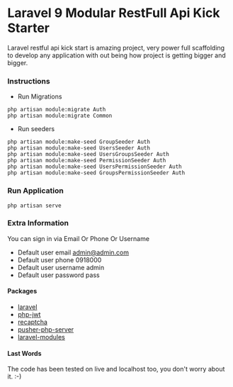 # Laravel 9 Modular RestFull Api Kick Starter

Laravel restful api kick start is amazing  project, very power full  scaffolding to develop any application with out being how project is getting bigger and bigger. 

### Instructions

- Run Migrations

```
php artisan module:migrate Auth
php artisan module:migrate Common
```

- Run seeders

```
php artisan module:make-seed GroupSeeder Auth
php artisan module:make-seed UsersSeeder Auth
php artisan module:make-seed UsersGroupsSeeder Auth
php artisan module:make-seed PermissionSeeder Auth
php artisan module:make-seed UsersPermissionSeeder Auth
php artisan module:make-seed GroupsPermissionSeeder Auth
```



### Run Application

```
php artisan serve

```

### Extra Information

You can sign in via Email Or Phone Or Username </br>

- Default user email admin@admin.com
- Default user phone 0918000
- Default user username admin
- Default user password pass


#### Packages

- [laravel](https://laravel.com/)
- [php-jwt](https://github.com/firebase/php-jwt)
- [recaptcha](https://github.com/google/recaptcha)
- [pusher-php-server](https://github.com/pusher/pusher-http-php)
- [laravel-modules](https://github.com/nWidart/laravel-modules)

#### Last Words

The code has been tested on live and localhost too, you don't worry about it. :-)
